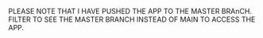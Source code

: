 PLEASE NOTE THAT I HAVE PUSHED THE APP TO THE MASTER BRAnCH. FILTER TO SEE THE MASTER BRANCH INSTEAD OF MAIN TO ACCESS THE APP.
